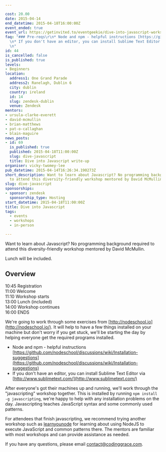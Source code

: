 ```yaml
---

cost: 20.00
date: 2015-04-14
end_datetime: 2015-04-18T16:00:00Z
event_ended: true
event_url: https://getinvited.to/eventgeekie/dive-into-javascript-workshop/
faq: "### Pre-reqs\r\n* Node and npm - helpful instructions [https://github.com/nodeschool/discussions/wiki/Installation-suggestions](https://github.com/nodeschool/discussions/wiki/Installation-suggestions)\r\
  \n* If you don't have an editor, you can install Sublime Text Editor via [http://www.sublimetext.com/](http://www.sublimetext.com/)\r\
  \n"
id: 44
is_cancelled: false
is_published: true
levels:
- Beginners
location:
  address1: One Grand Parade
  address2: Ranelagh, Dublin 6
  city: dublin
  country: ireland
  id: 14
  slug: zendesk-dublin
  venue: Zendesk
mentors:
- ursula-clarke-everett
- david-mcmullin
- brian-matthews
- pat-o-callaghan
- blain-maguire
news_posts:
- id: 69
  is_published: true
  published: 2015-04-18T11:00:00Z
  slug: dive-javascript
  title: Dive into Javascript write-up
organiser: vicky-twomey-lee
pub_datetime: 2015-04-14T16:26:34.190273Z
short_description: Want to learn about Javascript? No programming background required
  to attend this diversity-friendly workshop mentored by David McMullin.
slug: dive-javascript
sponsorships:
- sponsor: zendesk
  sponsorship_type: Hosting
start_datetime: 2015-04-18T11:00:00Z
title: Dive into Javascript
tags:
  - events
  - workshops
  - in-person

---
```


Want to learn about Javascript? No programming background required to attend this diversity-friendly workshop mentored by David McMullin. 

Lunch will be included.

## Overview
10:45 Registration<br>
11:00 Welcome <br>
11:10 Workshop starts <br>
13:00 Lunch (included)  <br>
14:00 Workshop continues <br>
16:00 ENDS

We're going to work through some exercises from [http://nodeschool.io](http://nodeschool.io/). It will help to have a few things installed on your machine but don't worry if you get stuck, we'll be starting the day by helping everyone get the required programs installed.

* Node and npm - helpful instructions [https://github.com/nodeschool/discussions/wiki/Installation-suggestions](https://github.com/nodeschool/discussions/wiki/Installation-suggestions)
* If you don't have an editor, you can install Sublime Text Editor via [http://www.sublimetext.com/](http://www.sublimetext.com/)

After everyone's got their machines up and running, we'll work through the "javascripting" workshop together. This is installed by running `npm install -g javascripting`, we're happy to help with any installation problems on the day. Javascripting teaches JavaScript syntax and some commonly used patterns.

For attendees that finish javascripting, we recommend trying another workshop such as [learnyounode](https://github.com/rvagg/learnyounode) for learning about using NodeJS to execute JavaScript and common patterns there. The mentors are familiar with most workshops and can provide assistance as needed.

If you have any questions, please email <a href="mailto:contact@codinggrace.com">contact@codinggrace.com</a>.